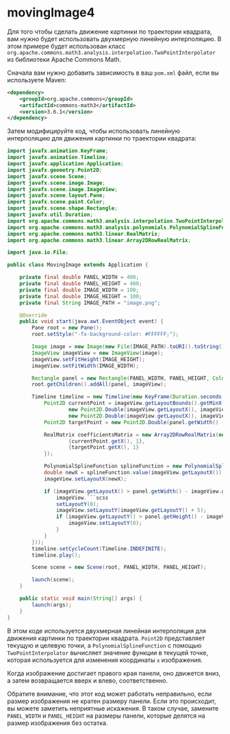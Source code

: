# movingImage4

Для того чтобы сделать движение картинки по траектории квадрата, вам нужно будет использовать двухмерную линейную интерполяцию. В этом примере будет использован класс `org.apache.commons.math3.analysis.interpolation.TwoPointInterpolator` из библиотеки Apache Commons Math.

Сначала вам нужно добавить зависимость в ваш `pom.xml` файл, если вы используете Maven:
```xml
<dependency>
    <groupId>org.apache.commons</groupId>
    <artifactId>commons-math3</artifactId>
    <version>3.6.1</version>
</dependency>
```
Затем модифицируйте код, чтобы использовать линейную интерполяцию для движения картинки по траектории квадрата:
```java
import javafx.animation.KeyFrame;
import javafx.animation.Timeline;
import javafx.application.Application;
import javafx.geometry.Point2D;
import javafx.scene.Scene;
import javafx.scene.image.Image;
import javafx.scene.image.ImageView;
import javafx.scene.layout.Pane;
import javafx.scene.paint.Color;
import javafx.scene.shape.Rectangle;
import javafx.util.Duration;
import org.apache.commons.math3.analysis.interpolation.TwoPointInterpolator;
import org.apache.commons.math3.analysis.polynomials.PolynomialSplineFunction;
import org.apache.commons.math3.linear.RealMatrix;
import org.apache.commons.math3.linear.Array2DRowRealMatrix;

import java.io.File;

public class MovingImage extends Application {

    private final double PANEL_WIDTH = 400;
    private final double PANEL_HEIGHT = 400;
    private final double IMAGE_WIDTH = 100;
    private final double IMAGE_HEIGHT = 100;
    private final String IMAGE_PATH = "image.png";

    @Override
    public void start(java.awt.EventObject event) {
        Pane root = new Pane();
        root.setStyle("-fx-background-color: #FFFFFF;");

        Image image = new Image(new File(IMAGE_PATH).toURI().toString());
        ImageView imageView = new ImageView(image);
        imageView.setFitHeight(IMAGE_HEIGHT);
        imageView.setFitWidth(IMAGE_WIDTH);

        Rectangle panel = new Rectangle(PANEL_WIDTH, PANEL_HEIGHT, Color.TRANSPARENT);
        root.getChildren().addAll(panel, imageView);

        Timeline timeline = new Timeline(new KeyFrame(Duration.seconds(1), e -> {
            Point2D currentPoint = imageView.getLayoutBounds().getMinX() < panel.getWidth() - imageView.getWidth() ?
                    new Point2D.Double(imageView.getLayoutX(), imageView.getLayoutY()) :
                    new Point2D.Double(imageView.getLayoutX(), imageView.getLayoutY() + 5);
            Point2D targetPoint = new Point2D.Double(panel.getWidth() - imageView.getWidth(), panel.getHeight() - imageView.getHeight());

            RealMatrix coefficientsMatrix = new Array2DRowRealMatrix(new double[][] {
                    {currentPoint.getX(), 1},
                    {targetPoint.getX(), 1}
            });

            PolynomialSplineFunction splineFunction = new PolynomialSplineFunction(coefficientsMatrix, TwoPointInterpolator.interpolate(currentPoint, targetPoint));
            double newX = splineFunction.value(imageView.getLayoutX());
            imageView.setLayoutX(newX);

            if (imageView.getLayoutX() > panel.getWidth() - imageView.getWidth()) {
                imageView.```scss
                setLayoutY(0);
                imageView.setLayoutY(imageView.getLayoutY() + 5);
                if (imageView.getLayoutY() > panel.getHeight() - imageView.getHeight()) {
                    imageView.setLayoutY(0);
                }
            }
        }));
        timeline.setCycleCount(Timeline.INDEFINITE);
        timeline.play();

        Scene scene = new Scene(root, PANEL_WIDTH, PANEL_HEIGHT);

        launch(scene);
    }

    public static void main(String[] args) {
        launch(args);
    }
}
```
В этом коде используется двухмерная линейная интерполяция для движения картинки по траектории квадрата. `Point2D` представляет текущую и целевую точки, а `PolynomialSplineFunction` с помощью `TwoPointInterpolator` вычисляет значение функции в текущей точке, которая используется для изменения координаты `x` изображения.

Когда изображение достигает правого края панели, оно движется вниз, а затем возвращается вверх и влево, соответственно.

Обратите внимание, что этот код может работать неправильно, если размер изображения не кратен размеру панели. Если это происходит, вы можете заметить неприятные искажения. В таком случае, замените `PANEL_WIDTH` и `PANEL_HEIGHT` на размеры панели, которые делятся на размер изображения без остатка.
